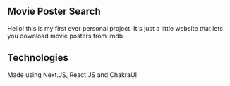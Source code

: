 ## Movie Poster Search

Hello! this is my first ever personal project. It's just a little website that lets you download movie posters from imdb

## Technologies

Made using Next.JS, React.JS and ChakraUI
